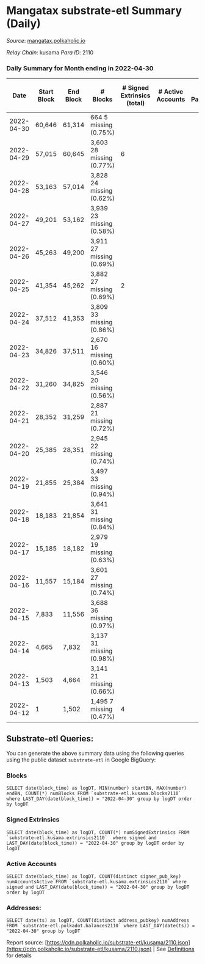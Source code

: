 # Mangatax substrate-etl Summary (Daily)

_Source_: [mangatax.polkaholic.io](https://mangatax.polkaholic.io)

*Relay Chain*: kusama
*Para ID*: 2110



### Daily Summary for Month ending in 2022-04-30


| Date | Start Block | End Block | # Blocks | # Signed Extrinsics (total) | # Active Accounts | # Passive | # New | # Addresses with Balances | # Events | # Transfers | # XCM Transfers In | # XCM Transfers Out |
| ---- | ----------- | --------- | -------- | --------------------------- | ----------------- | --------- | ----- | ------------------------- | -------- | ----------- | ------------------ | ------------------- |
| 2022-04-30 | 60,646 | 61,314 | 664 5 missing (0.75%) |  |  |  |  | 8 | 1,336 |   |   |   |
| 2022-04-29 | 57,015 | 60,645 | 3,603 28 missing (0.77%) | 6 |  |  |  |  | 7,241 |   |   |   |
| 2022-04-28 | 53,163 | 57,014 | 3,828 24 missing (0.62%) |  |  |  |  |  | 7,676 |   |   |   |
| 2022-04-27 | 49,201 | 53,162 | 3,939 23 missing (0.58%) |  |  |  |  |  | 7,900 |   |   |   |
| 2022-04-26 | 45,263 | 49,200 | 3,911 27 missing (0.69%) |  |  |  |  |  | 7,848 |   |   |   |
| 2022-04-25 | 41,354 | 45,262 | 3,882 27 missing (0.69%) | 2 |  |  |  |  | 7,789 |   |   |   |
| 2022-04-24 | 37,512 | 41,353 | 3,809 33 missing (0.86%) |  |  |  |  |  | 7,639 |   |   |   |
| 2022-04-23 | 34,826 | 37,511 | 2,670 16 missing (0.60%) |  |  |  |  |  | 5,355 |   |   |   |
| 2022-04-22 | 31,260 | 34,825 | 3,546 20 missing (0.56%) |  |  |  |  |  | 7,111 |   |   |   |
| 2022-04-21 | 28,352 | 31,259 | 2,887 21 missing (0.72%) |  |  |  |  |  | 5,797 |   |   |   |
| 2022-04-20 | 25,385 | 28,351 | 2,945 22 missing (0.74%) |  |  |  |  |  | 5,904 |   |   |   |
| 2022-04-19 | 21,855 | 25,384 | 3,497 33 missing (0.94%) |  |  |  |  |  | 7,014 |   |   |   |
| 2022-04-18 | 18,183 | 21,854 | 3,641 31 missing (0.84%) |  |  |  |  |  | 7,304 |   |   |   |
| 2022-04-17 | 15,185 | 18,182 | 2,979 19 missing (0.63%) |  |  |  |  |  | 5,978 |   |   |   |
| 2022-04-16 | 11,557 | 15,184 | 3,601 27 missing (0.74%) |  |  |  |  |  | 7,224 |   |   |   |
| 2022-04-15 | 7,833 | 11,556 | 3,688 36 missing (0.97%) |  |  |  |  |  | 7,397 |   |   |   |
| 2022-04-14 | 4,665 | 7,832 | 3,137 31 missing (0.98%) |  |  |  |  |  | 6,297 |   |   |   |
| 2022-04-13 | 1,503 | 4,664 | 3,141 21 missing (0.66%) |  |  |  |  |  | 6,294 |   |   |   |
| 2022-04-12 | 1 | 1,502 | 1,495 7 missing (0.47%) | 4 |  |  |  |  | 2,998 |   |   |   |

## Substrate-etl Queries:
You can generate the above summary data using the following queries using the public dataset `substrate-etl` in Google BigQuery:


### Blocks
```
SELECT date(block_time) as logDT, MIN(number) startBN, MAX(number) endBN, COUNT(*) numBlocks FROM `substrate-etl.kusama.blocks2110`  where LAST_DAY(date(block_time)) = "2022-04-30" group by logDT order by logDT
```


### Signed Extrinsics
```
SELECT date(block_time) as logDT, COUNT(*) numSignedExtrinsics FROM `substrate-etl.kusama.extrinsics2110`  where signed and LAST_DAY(date(block_time)) = "2022-04-30" group by logDT order by logDT
```


### Active Accounts
```
SELECT date(block_time) as logDT, COUNT(distinct signer_pub_key) numAccountsActive FROM `substrate-etl.kusama.extrinsics2110` where signed and LAST_DAY(date(block_time)) = "2022-04-30" group by logDT order by logDT
```


### Addresses:
```
SELECT date(ts) as logDT, COUNT(distinct address_pubkey) numAddress FROM `substrate-etl.polkadot.balances2110` where LAST_DAY(date(ts)) = "2022-04-30" group by logDT
```



Report source: [https://cdn.polkaholic.io/substrate-etl/kusama/2110.json](https://cdn.polkaholic.io/substrate-etl/kusama/2110.json) | See [Definitions](/DEFINITIONS.md) for details
